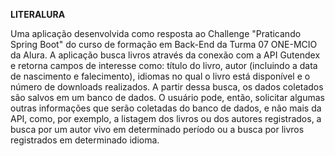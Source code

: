 <b>LITERALURA</b>

Uma aplicação desenvolvida como resposta ao Challenge "Praticando Spring Boot" do curso de formação em Back-End da Turma 07 ONE-MCIO da Alura.
A aplicação busca livros através da conexão com a API Gutendex e retorna campos de interesse como: título do livro, autor (incluindo a data de nascimento e falecimento), idiomas no qual o livro está disponível e o número de downloads realizados.
A partir dessa busca, os dados coletados são salvos em um banco de dados. O usuário pode, então, solicitar algumas outras informações que serão coletadas do banco de dados, e não mais da API, como, por exemplo, a listagem dos livros ou dos autores registrados, a busca por um autor vivo em determinado período ou a busca por livros registrados em determinado idioma.
